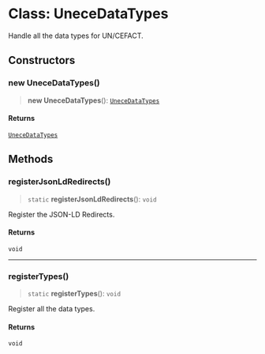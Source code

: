 # Class: UneceDataTypes

Handle all the data types for UN/CEFACT.

## Constructors

### new UneceDataTypes()

> **new UneceDataTypes**(): [`UneceDataTypes`](UneceDataTypes.md)

#### Returns

[`UneceDataTypes`](UneceDataTypes.md)

## Methods

### registerJsonLdRedirects()

> `static` **registerJsonLdRedirects**(): `void`

Register the JSON-LD Redirects.

#### Returns

`void`

***

### registerTypes()

> `static` **registerTypes**(): `void`

Register all the data types.

#### Returns

`void`
